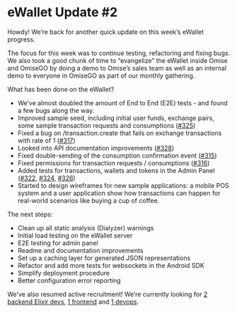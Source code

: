# eWallet Update \#2

Howdy! We’re back for another quick update on this week’s eWallet progress.

The focus for this week was to continue testing, refactoring and fixing bugs. We also took a good chunk of time to “evangelize” the eWallet inside Omise and OmiseGO by doing a demo to Omise’s sales team as well as an internal demo to everyone in OmiseGO as part of our monthly gathering.

What has been done on the eWallet?

* We’ve almost doubled the amount of End to End \(E2E\) tests - and found a few bugs along the way.
* Improved sample seed, including initial user funds, exchange pairs, some sample transaction requests and consumptions \([\#325](https://github.com/omisego/ewallet/pull/325)\)
* Fixed a bug on /transaction.create that fails on exchange transactions with rate of 1 \([\#317](https://github.com/omisego/ewallet/pull/317)\)
* Looked into API documentation improvements \([\#328](https://github.com/omisego/ewallet/pull/328)\)
* Fixed double-sending of the consumption confirmation event \([\#315](https://github.com/omisego/ewallet/pull/315)\)
* Fixed permissions for transaction requests / consumptions \([\#316](https://github.com/omisego/ewallet/pull/316)\)
* Added tests for transactions, wallets and tokens in the Admin Panel \([\#322](https://github.com/omisego/ewallet/pull/322), [\#324](https://github.com/omisego/ewallet/pull/324), [\#326](https://github.com/omisego/ewallet/pull/326)\)
* Started to design wireframes for new sample applications: a mobile POS system and a user application show how transactions can happen for real-world scenarios like buying a cup of coffee.

The next steps:

* Clean up all static analysis \(Dialyzer\) warnings
* Initial load testing on the eWallet server
* E2E testing for admin panel
* Readme and documentation improvements
* Set up a caching layer for generated JSON representations
* Refactor and add more tests for websockets in the Android SDK
* Simplify deployment procedure
* Better configuration error reporting

We’ve also resumed active recruitment! We’re currently looking for [2 backend Elixir devs](https://omise.bamboohr.co.uk/jobs/view.php?id=102), [1 frontend](https://omise.bamboohr.co.uk/jobs/view.php?id=64) and [1 devops](https://omise.bamboohr.co.uk/jobs/view.php?id=79).

